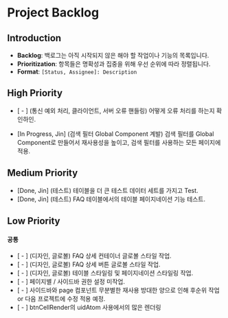 # Project Backlog

## Introduction

- **Backlog**: 백로그는 아직 시작되지 않은 해야 할 작업이나 기능의 목록입니다.
- **Prioritization**: 항목들은 명확성과 집중을 위해 우선 순위에 따라 정렬됩니다.
- **Format**: `[Status, Assignee]: Description`

## High Priority

- [ - ] (통신 예외 처리, 클라이언트, 서버 오류 핸들링) 어떻게 오류 처리를 하는지 확인하인.

- [In Progress, Jin] (검색 필터 Global Component 계발) 검색 필터를 Global Component로 만들어서 재사용성을 높이고, 검색 필터를 사용하는 모든 페이지에 적용.

## Medium Priority

- [Done, Jin] (테스트) 테이블을 더 큰 테스트 데이터 세트를 가지고 Test.
- [Done, Jin] (테스트) FAQ 테이블에서의 테이블 페이지네이션 기능 테스트.

## Low Priority

#### 공통

- [ - ] (디자인, 글로볼) FAQ 상세 컨테이너 글로볼 스타일 작업.
- [ - ] (디자인, 글로볼) FAQ 상세 버튼 글로볼 스타일 작업.
- [ - ] (디자인, 글로볼) 테이블 스타일링 및 페이지네이션 스타일링 작업.
- [ - ] 페이지별 / 사이드바 권한 설정 미작업.
- [ - ] 사이드바와 page 컴포넌트 무분별한 재사용 방대한 양으로 인해 후순위 작업 or 다음 프로젝트에 수정 적용 예정.
- [ - ] btnCellRender의 uidAtom 사용에서의 많은 렌더링
